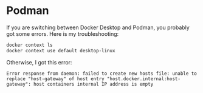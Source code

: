# Podman

If you are switching between Docker Desktop and Podman, you probably got some errors.
Here is my troubleshooting:

```bash
docker context ls
docker context use default desktop-linux
```

Otherwise, I got this error:

```log
Error response from daemon: failed to create new hosts file: unable to replace "host-gateway" of host entry "host.docker.internal:host-gateway": host containers internal IP address is empty
```
